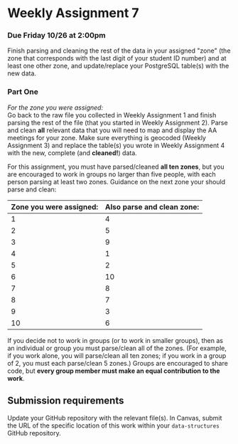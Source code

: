# Weekly Assignment 7

### Due Friday 10/26 at 2:00pm

Finish parsing and cleaning the rest of the data in your assigned "zone" (the zone that corresponds with the last digit of your student ID number) and at least one other zone, and update/replace your PostgreSQL table(s) with the new data. 

### Part One

*For the zone you were assigned:*  
Go back to the raw file you collected in Weekly Assignment 1 and finish parsing the rest of the file (that you started in Weekly Assignment 2). Parse and clean **all** relevant data that you will need to map and display the AA meetings for your zone. Make sure everything is geocoded (Weekly Assignment 3) and replace the table(s) you wrote in Weekly Assignment 4 with the new, complete (and **cleaned!**) data. 

For this assignment, you must have parsed/cleaned **all ten zones**, but you are encouraged to work in groups no larger than five people, with each person parsing at least two zones. Guidance on the next zone your should parse and clean:  

| Zone you were assigned: | Also parse and clean zone: |
|:--|:--|
| 1 | 4 |
| 2 | 5 |
| 3 | 9 |
| 4 | 1 |
| 5 | 2 |
| 6 | 10 |
| 7 | 8 |
| 8 | 7 |
| 9 | 3 |
| 10 | 6 |

If you decide not to work in groups (or to work in smaller groups), then as an individual or group you must parse/clean all of the zones. (For example, if you work alone, you will parse/clean all ten zones; if you work in a group of 2, you must each parse/clean 5 zones.) Groups are encouraged to share code, but **every group member must make an equal contribution to the work**. 

## Submission requirements

Update your GitHub repository with the relevant file(s). In Canvas, submit the URL of the specific location of this work within your `data-structures` GitHub repository. 
